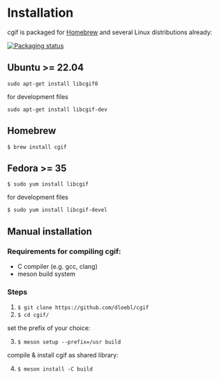 # Installation
cgif is packaged for [Homebrew](https://formulae.brew.sh/formula/cgif) and several Linux distributions already:
  
[![Packaging status](https://repology.org/badge/vertical-allrepos/cgif.svg)](https://repology.org/project/cgif/versions)

## Ubuntu >= 22.04
`sudo apt-get install libcgif0`

for development files

`sudo apt-get install libcgif-dev`

## Homebrew
`$ brew install cgif`
   
## Fedora >= 35
`$ sudo yum install libcgif`

for development files

`$ sudo yum install libcgif-devel`
   
## Manual installation
### Requirements for compiling cgif:
- C compiler (e.g. gcc, clang)
- meson build system
### Steps
1. `$ git clone https://github.com/dloebl/cgif`
2. `$ cd cgif/`

set the prefix of your choice:

3. `$ meson setup --prefix=/usr build`

compile & install cgif as shared library:

4. `$ meson install -C build`
